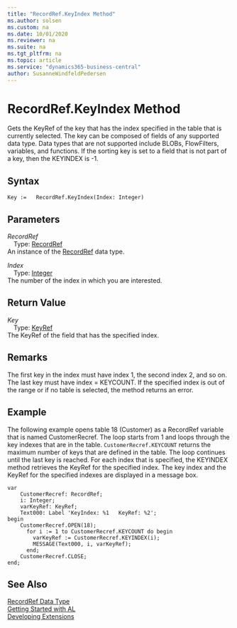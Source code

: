 ```yaml
---
title: "RecordRef.KeyIndex Method"
ms.author: solsen
ms.custom: na
ms.date: 10/01/2020
ms.reviewer: na
ms.suite: na
ms.tgt_pltfrm: na
ms.topic: article
ms.service: "dynamics365-business-central"
author: SusanneWindfeldPedersen
---
```

[//]: # (START>DO_NOT_EDIT)
[//]: # (IMPORTANT:Do not edit any of the content between here and the END>DO_NOT_EDIT.)
[//]: # (Any modifications should be made in the .xml files in the ModernDev repo.)
# RecordRef.KeyIndex Method
Gets the KeyRef of the key that has the index specified in the table that is currently selected. The key can be composed of fields of any supported data type. Data types that are not supported include BLOBs, FlowFilters, variables, and functions. If the sorting key is set to a field that is not part of a key, then the KEYINDEX is -1.


## Syntax
```
Key :=   RecordRef.KeyIndex(Index: Integer)
```
## Parameters
*RecordRef*  
&emsp;Type: [RecordRef](recordref-data-type.md)  
An instance of the [RecordRef](recordref-data-type.md) data type.  

*Index*  
&emsp;Type: [Integer](../integer/integer-data-type.md)  
The number of the index in which you are interested.  


## Return Value
*Key*  
&emsp;Type: [KeyRef](../keyref/keyref-data-type.md)  
The KeyRef of the field that has the specified index.  


[//]: # (IMPORTANT: END>DO_NOT_EDIT)

## Remarks  
 The first key in the index must have index 1, the second index 2, and so on. The last key must have index = KEYCOUNT. If the specified index is out of the range or if no table is selected, the method returns an error.  
  
## Example  
 The following example opens table 18 \(Customer\) as a RecordRef variable that is named CustomerRecref. The loop starts from 1 and loops through the key indexes that are in the table. `CustomerRecref.KEYCOUNT` returns the maximum number of keys that are defined in the table. The loop continues until the last key is reached. For each index that is specified, the KEYINDEX method retrieves the KeyRef for the specified index. The key index and the KeyRef for the specified indexes are displayed in a message box. 
  
```  
var
    CustomerRecref: RecordRef;
    i: Integer;
    varKeyRef: KeyRef;
    Text000: Label 'KeyIndex: %1   KeyRef: %2'; 
begin
    CustomerRecref.OPEN(18);  
      for i := 1 to CustomerRecref.KEYCOUNT do begin  
        varKeyRef := CustomerRecref.KEYINDEX(i);  
        MESSAGE(Text000, i, varKeyRef);  
      end;  
    CustomerRecref.CLOSE;  
end;
```  
  

## See Also
[RecordRef Data Type](recordref-data-type.md)  
[Getting Started with AL](../../devenv-get-started.md)  
[Developing Extensions](../../devenv-dev-overview.md)